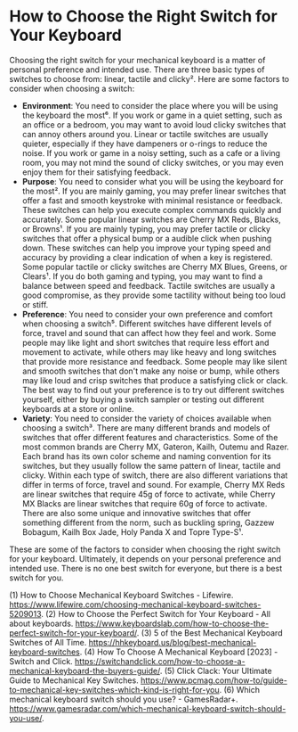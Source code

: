 # How to Choose the Right Switch for Your Keyboard

Choosing the right switch for your mechanical keyboard is a matter of personal preference and intended use. There are three basic types of switches to choose from: linear, tactile and clicky². Here are some factors to consider when choosing a switch:

- **Environment**: You need to consider the place where you will be using the keyboard the most⁶. If you work or game in a quiet setting, such as an office or a bedroom, you may want to avoid loud clicky switches that can annoy others around you. Linear or tactile switches are usually quieter, especially if they have dampeners or o-rings to reduce the noise. If you work or game in a noisy setting, such as a cafe or a living room, you may not mind the sound of clicky switches, or you may even enjoy them for their satisfying feedback.
- **Purpose**: You need to consider what you will be using the keyboard for the most². If you are mainly gaming, you may prefer linear switches that offer a fast and smooth keystroke with minimal resistance or feedback. These switches can help you execute complex commands quickly and accurately. Some popular linear switches are Cherry MX Reds, Blacks, or Browns¹. If you are mainly typing, you may prefer tactile or clicky switches that offer a physical bump or a audible click when pushing down. These switches can help you improve your typing speed and accuracy by providing a clear indication of when a key is registered. Some popular tactile or clicky switches are Cherry MX Blues, Greens, or Clears¹. If you do both gaming and typing, you may want to find a balance between speed and feedback. Tactile switches are usually a good compromise, as they provide some tactility without being too loud or stiff.
- **Preference**: You need to consider your own preference and comfort when choosing a switch⁵. Different switches have different levels of force, travel and sound that can affect how they feel and work. Some people may like light and short switches that require less effort and movement to activate, while others may like heavy and long switches that provide more resistance and feedback. Some people may like silent and smooth switches that don't make any noise or bump, while others may like loud and crisp switches that produce a satisfying click or clack. The best way to find out your preference is to try out different switches yourself, either by buying a switch sampler or testing out different keyboards at a store or online.
- **Variety**: You need to consider the variety of choices available when choosing a switch³. There are many different brands and models of switches that offer different features and characteristics. Some of the most common brands are Cherry MX, Gateron, Kailh, Outemu and Razer. Each brand has its own color scheme and naming convention for its switches, but they usually follow the same pattern of linear, tactile and clicky. Within each type of switch, there are also different variations that differ in terms of force, travel and sound. For example, Cherry MX Reds are linear switches that require 45g of force to activate, while Cherry MX Blacks are linear switches that require 60g of force to activate. There are also some unique and innovative switches that offer something different from the norm, such as buckling spring, Gazzew Bobagum, Kailh Box Jade, Holy Panda X and Topre Type-S¹.

These are some of the factors to consider when choosing the right switch for your keyboard. Ultimately, it depends on your personal preference and intended use. There is no one best switch for everyone, but there is a best switch for you.

(1) How to Choose Mechanical Keyboard Switches - Lifewire. https://www.lifewire.com/choosing-mechanical-keyboard-switches-5209013.
(2) How to Choose the Perfect Switch for Your Keyboard - All about keyboards. https://www.keyboardslab.com/how-to-choose-the-perfect-switch-for-your-keyboard/.
(3) 5 of the Best Mechanical Keyboard Switches of All Time. https://hhkeyboard.us/blog/best-mechanical-keyboard-switches.
(4) How To Choose A Mechanical Keyboard [2023] - Switch and Click. https://switchandclick.com/how-to-choose-a-mechanical-keyboard-the-buyers-guide/.
(5) Click Clack: Your Ultimate Guide to Mechanical Key Switches. https://www.pcmag.com/how-to/guide-to-mechanical-key-switches-which-kind-is-right-for-you.
(6) Which mechanical keyboard switch should you use? - GamesRadar+. https://www.gamesradar.com/which-mechanical-keyboard-switch-should-you-use/.
